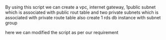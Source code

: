 By using this script we can create a vpc, internet gateway, 1public subnet which is associated with public rout table
and two private subnets which is associated with private route table 
also create 1 rds db instance with subnet group 


here we can modified the script as per our requirement 